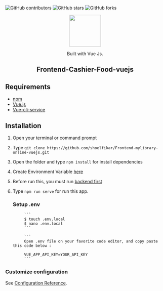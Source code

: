 ![GitHub contributors](https://img.shields.io/github/contributors/shoelfikar/Frontend-Cashier-Food-vuejs)
![GitHub stars](https://img.shields.io/github/stars/shoelfikar/Frontend-Cashier-Food-vuejs?style=social)
![GitHub forks](https://img.shields.io/github/forks/shoelfikar/Frontend-Cashier-Food-vuejs?style=social)

<p align="center">
  <img height="100" src="https://vuejs.org/images/logo.png">
</p>
<p align="center">
  Built with Vue Js.
</p>

<h2 align="center">Frontend-Cashier-Food-vuejs</h2>






## Requirements

- [npm](https://www.npmjs.com/)
- [Vue.js](https://vuejs.org/v2/guide/)
- [Vue-cli-service](https://cli.vuejs.org/guide/)


## Installation

1. Open your terminal or command prompt
2. Type `git clone https://github.com/shoelfikar/Frontend-mylibrary-online-vuejs.git`
3. Open the folder and type `npm install` for install dependencies
4. Create Environment Variable [here](#create-environment-variable)
5. Before run this, you must run [backend first](#related-project-backend)
6. Type `npm run serve` for run this app.

     ### Setup .env

            ```
            $ touch .env.local
            $ nano .env.local
            ```

            ```
            Open .env file on your favorite code editor, and copy paste this code below :

            VUE_APP_API_KEY=YOUR_API_KEY
            ```


### Customize configuration
See [Configuration Reference](https://cli.vuejs.org/config/).
